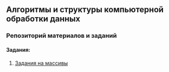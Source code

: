 ## Алгоритмы и структуры компьютерной обработки данных

### Репозиторий материалов и заданий

#### Задания:

1. [Задания на массивы](tasks/task-arrays)